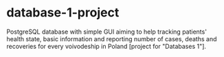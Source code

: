 # database-1-project
PostgreSQL database with simple GUI aiming to help tracking patients' health state, basic information and reporting number of cases, deaths and recoveries for every voivodeship in Poland [project for "Databases 1"].
